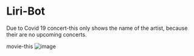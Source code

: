 # Liri-Bot
Due to Covid 19  concert-this only shows the name of the artist, because their are no upcoming concerts.









movie-this ![image](https://user-images.githubusercontent.com/38989095/87866148-f7bb0c80-c932-11ea-8e2a-bb290a895986.png)
